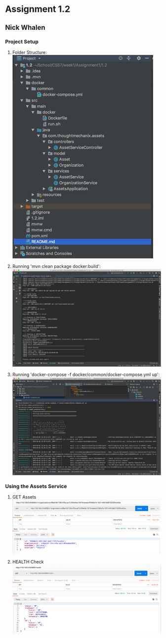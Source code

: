 # Assignment 1.2
## Nick Whalen

### Project Setup
1. Folder Structure:
![Alt text](readme_images/1_folder_structure.png?raw=true "Project File Structure")

2. Running 'mvn clean package docker:build':
![Alt text](readme_images/2_docker_build.png?raw=true "Docker Build")

3. Running 'docker-compose -f docker/common/docker-compose.yml up':
![Alt text](readme_images/3_docker_compose.png?raw=true "Docker compose")

### Using the Assets Service
1. GET Assets 
![Alt text](readme_images/4_get_assets.png?raw=true "GET Assets")

2. HEALTH Check
![Alt text](readme_images/5_health_check.png?raw=true "Health Check")


